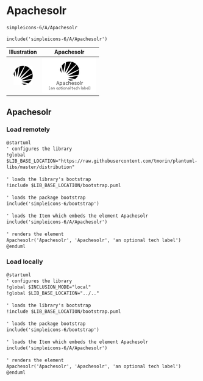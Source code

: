 # Apachesolr


```text
simpleicons-6/A/Apachesolr
```

```text
include('simpleicons-6/A/Apachesolr')
```



| Illustration | Apachesolr |
| :---: | :---: |
| ![illustration for Illustration](../../simpleicons-6/A/Apachesolr.png) | ![illustration for Apachesolr](../../simpleicons-6/A/Apachesolr.Local.png) |




## Apachesolr

### Load remotely
```plantuml
@startuml
' configures the library
!global $LIB_BASE_LOCATION="https://raw.githubusercontent.com/tmorin/plantuml-libs/master/distribution"

' loads the library's bootstrap
!include $LIB_BASE_LOCATION/bootstrap.puml

' loads the package bootstrap
include('simpleicons-6/bootstrap')

' loads the Item which embeds the element Apachesolr
include('simpleicons-6/A/Apachesolr')

' renders the element
Apachesolr('Apachesolr', 'Apachesolr', 'an optional tech label')
@enduml
```

### Load locally
```plantuml
@startuml
' configures the library
!global $INCLUSION_MODE="local"
!global $LIB_BASE_LOCATION="../.."

' loads the library's bootstrap
!include $LIB_BASE_LOCATION/bootstrap.puml

' loads the package bootstrap
include('simpleicons-6/bootstrap')

' loads the Item which embeds the element Apachesolr
include('simpleicons-6/A/Apachesolr')

' renders the element
Apachesolr('Apachesolr', 'Apachesolr', 'an optional tech label')
@enduml
```

